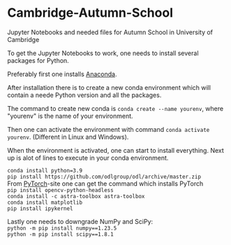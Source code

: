 # Cambridge-Autumn-School
Jupyter Notebooks and needed files for Autumn School in University of Cambridge

To get the Jupyter Notebooks to work, one needs to install several packages for Python. <br>

Preferably first one installs [Anaconda](https://docs.anaconda.com/free/anaconda/install/index.html).

After installation there is to create a new conda environment which will contain a neede Python version and all the packages.

The command to create new conda is `conda create --name yourenv`, where "yourenv" is the name of your environment.

Then one can activate the environment with command `conda activate yourenv`. (Different in Linux and Windows).

When the environment is activated, one can start to install everything. Next up is alot of lines to execute in your conda environment.

`conda install python=3.9` <br>
`pip install https://github.com/odlgroup/odl/archive/master.zip` <br>
From [PyTorch](https://pytorch.org/get-started/locally/)-site one can get the command which installs PyTorch <br>
`pip install opencv-python-headless` <br>
`conda install -c astra-toolbox astra-toolbox` <br>
`conda install matplotlib` <br>
`pip install ipykernel`<br>

Lastly one needs to downgrade NumPy and SciPy: <br>
`python -m pip install numpy==1.23.5` <br>
`python -m pip install scipy==1.8.1` <br>

